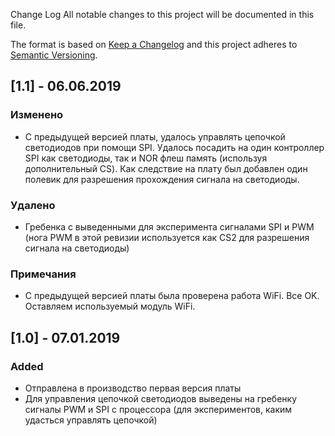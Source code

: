 Change Log
All notable changes to this project will be documented in this file.

The format is based on [Keep a Changelog](http://keepachangelog.com/)
and this project adheres to [Semantic Versioning](http://semver.org/).


## [1.1] - 06.06.2019
### Изменено 
- С предыдущей версией платы, удалось управлять цепочкой светодиодов при помощи SPI. Удалось посадить на один контроллер SPI как светодиоды, так и NOR флеш память (используя дополнительный CS). Как следствие на плату был добавлен один полевик для разрешения прохождения сигнала на светодиоды.

### Удалено
- Гребенка с выведенными для эксперимента сигналами SPI и PWM (нога PWM в этой ревизии используется как CS2 для разрешения сигнала на светодиоды)

### Примечания
- С предыдущей версией платы была проверена работа WiFi. Все OK. Оставляем используемый модуль WiFi.


## [1.0] - 07.01.2019
### Added
- Отправлена в производство первая версия платы
- Для управления цепочкой светодиодов выведены на гребенку сигналы PWM и SPI с процессора (для экспериментов, каким удасться управлять цепочкой)
